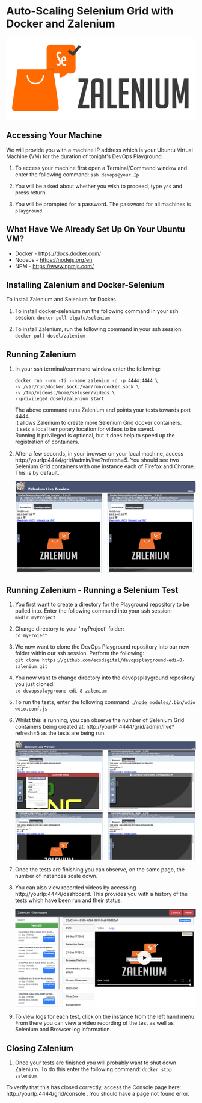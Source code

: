 # Auto-Scaling Selenium Grid with Docker and Zalenium
![](images/zalenium.png)

## Accessing Your Machine

We will provide you with a machine IP address which is your Ubuntu Virtual Machine (VM) for the duration of tonight's DevOps Playground.

1. To access your machine first open a Terminal/Command window and enter the following command:
    `ssh devops@your.Ip`

2. You will be asked about whether you wish to proceed, type `yes` and press return.
    
3. You will be prompted for a password. The password for all machines is `playground`. 

## What Have We Already Set Up On Your Ubuntu VM?

- Docker - https://docs.docker.com/
- NodeJs - https://nodejs.org/en
- NPM - https://www.npmjs.com/ 

## Installing Zalenium and Docker-Selenium

To install Zalenium and Selenium for Docker. 

1. To install docker-selenium run the following command in your ssh session:
    `docker pull elgalu/selenium`

2. To install Zalenium, run the following command in your ssh session:
    `docker pull dosel/zalenium`

## Running Zalenium

1. In your ssh terminal/command window enter the following:

     ```
     docker run --rm -ti --name zalenium -d -p 4444:4444 \
     -v /var/run/docker.sock:/var/run/docker.sock \
     -v /tmp/videos:/home/seluser/videos \
     --privileged dosel/zalenium start
     ```

    The above command runs Zalenium and points your tests towards port 4444.  
    It allows Zalenium to create more Selenium Grid docker containers.  
    It sets a local temporary location for videos to be saved.  
    Running it privileged is optional, but it does help to speed up the registration of containers.  

2. After a few seconds, in your browser on your local machine, access http://yourIp:4444/grid/admin/live?refresh=5.
    You should see two Selenium Grid containers with one instance each of Firefox and Chrome. This is by default.

    ![](images/live.png)

## Running Zalenium - Running a Selenium Test

1. You first want to create a directory for the Playground repository to be pulled into. Enter the following command into your ssh session:  
`mkdir myProject`

2. Change directory to your 'myProject' folder:  
`cd myProject`

3. We now want to clone the DevOps Playground repository into our new folder within our ssh session. Perform the following:  
`git clone https://github.com/ecsdigital/devopsplayground-edi-8-zalenium.git`

4. You now want to change directory into the devopsplayground repository you just cloned.  
`cd devopsplayground-edi-8-zalenium`

4. To run the tests, enter the following command
`./node_modules/.bin/wdio wdio.conf.js`

5. Whilst this is running, you can observe the number of Selenium Grid containers being created at: http://yourIP:4444/grid/admin/live?refresh=5 as the tests are being run.

    ![](images/liveTest.png)

6. Once the tests are finishing you can observe, on the same page, the number of instances scale down.

7. You can also view recorded videos by accessing http://yourIp:4444/dashboard. This provides you with a history of the tests which have been run and their status.

    ![](images/dashboard.png)

8. To view logs for each test, click on the instance from the left hand menu. From there you can view a video recording of the test as well as Selenium and Browser log information.

## Closing Zalenium

1. Once your tests are finished you will probably want to shut down Zalenium. To do this enter the following command:
`docker stop zalenium`

To verify that this has closed correctly, access the Console page here: http://yourIp:4444/grid/console . You should have a page not found error.

